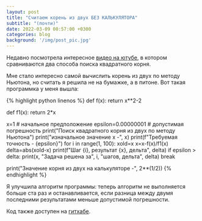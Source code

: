 ```yaml
---
layout: post
title: "Считаем корень из двух БЕЗ КАЛЬКУЛЯТОРА"
subtitle: "(почти)"
date: 2022-03-09 00:57:00 +0300
categories: blog
background: '/img/post_pic.jpg'
---
```


Недавно посмотрела интересное [видео на ютубе](https://www.youtube.com/watch?v=R3G8aJaMngw/ "Чекай👀!"), в котором сравниваются два способа поиска квадратного корня. 

Мне стало интересно самой вычислить корень из двух по методу Ньютона, но считать я решила не на бумажке, а в питоне. Вот такая программка у меня вышла:

{% highlight python linenos %}
def f(x):
    return x**2-2

def f1(x):
    return 2*x

x=1 # начальное предположение 
epsilon=0.00000001 # допустимая погрешность
print("Поиск квадратного корня из двух по методу Ньютона")
print("изначальное значение x -", x)
print(f"Требуемая точность - {epsilon}")
for i in range(1, 100):
    xold=x
    x=x-f(x)/f1(x)
    delta=abs(xold-x)
    print(f"Шаг {i}, результат {x}, дельта", delta)
    if epsilon > delta:
        print(x, "Задача решена за", i, "шагов, дельта", delta)
        break

print("Значение корня из двух на калькуляторе -", 2**(1/2))
{% endhighlight %}

Я улучшила алгоритм программы: теперь алгоритм не выполняется больше ста раз и останавливается, если разница между двумя последними результатами меньше допустимой погрешности.

Код также доступен на [гитхабе](https://github.com/banana-dog/Newton-s-method/ "С тебя звездочка🌟, если у тебя  есть аккаунт на гитхабе!!!").

